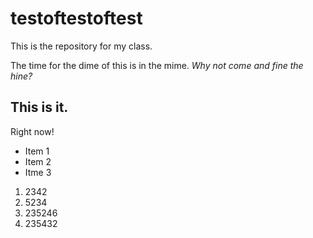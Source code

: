 # testoftestoftest
This is the repository for my class.

The time for the dime of this is in the mime. *Why not come and fine the hine?*

## This is it.
Right now!

- Item 1
- Item 2
- Itme 3

1. 2342
1. 5234
1. 235246
1. 235432

